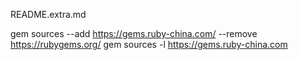 README.extra.md


gem sources --add https://gems.ruby-china.com/ --remove https://rubygems.org/
gem sources -l https://gems.ruby-china.com
